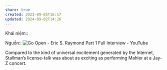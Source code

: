 ```yaml
---
share: true
created: 2023-09-05T16:17
updated: 2024-09-02T14:26
---
```

Khái niệm:: 

Nguồn:: ![Go Open - Eric S. Raymond Part 1 Full Interview - YouTube](https://youtu.be/43baAbAZhFM?si=_Q_8oIPGdC-6ndcf)

Compared to the kind of universal excitement generated by the Internet, Stallman’s license-talk was about as exciting as performing Mahler at a Jay-Z concert.
